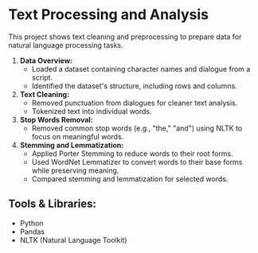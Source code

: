 # **Text Processing and Analysis**
This project shows text cleaning and preprocessing to prepare data for natural language processing tasks. 

1. **Data Overview:**
    - Loaded a dataset containing character names and dialogue from a script.
    - Identified the dataset's structure, including rows and columns.
2. **Text Cleaning:**
    - Removed punctuation from dialogues for cleaner text analysis.
    - Tokenized text into individual words.
3. **Stop Words Removal:**
    - Removed common stop words (e.g., "the," "and") using NLTK to focus on meaningful words.
4. **Stemming and Lemmatization:**
    - Applied Porter Stemming to reduce words to their root forms.
    - Used WordNet Lemmatizer to convert words to their base forms while preserving meaning.
    - Compared stemming and lemmatization for selected words.

## **Tools & Libraries:**
- Python
- Pandas
- NLTK (Natural Language Toolkit)

